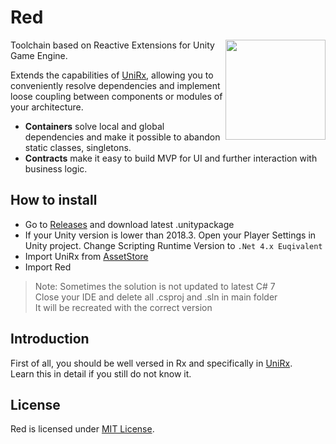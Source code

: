 # Red
<img align="right" width="160px" height="160px" src="Assets/Data/logo.png">

Toolchain based on Reactive Extensions for Unity Game Engine.
  
Extends the capabilities of [UniRx](https://github.com/neuecc/UniRx), allowing you to conveniently resolve dependencies and implement loose coupling between components or modules of your architecture.  

- **Containers** solve local and global dependencies and make it possible to abandon static classes, singletons.  
- **Contracts** make it easy to build MVP for UI and further interaction with business logic. 

## How to install

- Go to [Releases](https://github.com/X-Crew/Red/releases) and download latest .unitypackage
- If your Unity version is lower than 2018.3. Open your Player Settings in Unity project. Change Scripting Runtime Version to `.Net 4.x Euqivalent`
- Import UniRx from [AssetStore](https://assetstore.unity.com/packages/tools/integration/unirx-reactive-extensions-for-unity-17276)
- Import Red

> Note:
> Sometimes the solution is not updated to latest C# 7  
> Close your IDE and delete all .csproj and .sln in main folder  
> It will be recreated with the correct version  


## Introduction

First of all, you should be well versed in Rx and specifically in [UniRx](https://github.com/neuecc/UniRx).  
Learn this in detail if you still do not know it.  

## License

Red is licensed under [MIT License](LICENSE).
